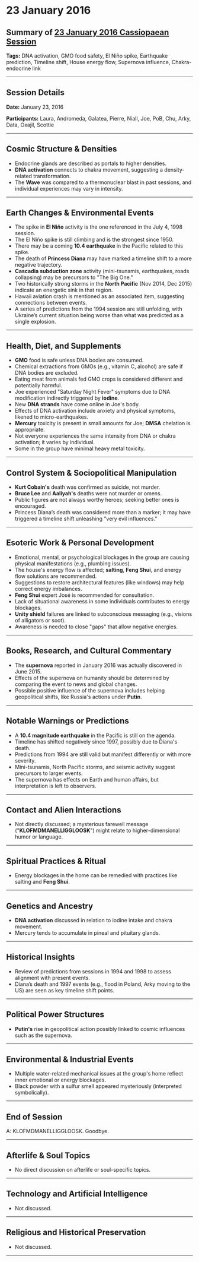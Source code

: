 # 23 January 2016

## Summary of [23 January 2016 Cassiopaean Session](https://cassiopaea.org/forum/threads/session-23-january-2016.40724/#post-628235)

**Tags:** DNA activation, GMO food safety, El Niño spike, Earthquake prediction, Timeline shift, House energy flow, Supernova influence, Chakra-endocrine link

---


## Session Details

**Date:** January 23, 2016

**Participants:** Laura, Andromeda, Galatea, Pierre, Niall, Joe, PoB, Chu, Arky, Data, Oxajil, Scottie

---


## Cosmic Structure & Densities

- Endocrine glands are described as portals to higher densities.
- **DNA activation** connects to chakra movement, suggesting a density-related transformation.
- The **Wave** was compared to a thermonuclear blast in past sessions, and individual experiences may vary in intensity.

---


## Earth Changes & Environmental Events

- The spike in **El Niño** activity is the one referenced in the July 4, 1998 session.
- The El Niño spike is still climbing and is the strongest since 1950.
- There may be a coming **10.4 earthquake** in the Pacific related to this spike.
- The death of **Princess Diana** may have marked a timeline shift to a more negative trajectory.
- **Cascadia subduction zone** activity (mini-tsunamis, earthquakes, roads collapsing) may be precursors to "The Big One."
- Two historically strong storms in the **North Pacific** (Nov 2014, Dec 2015) indicate an energetic sink in that region.
- Hawaii aviation crash is mentioned as an associated item, suggesting connections between events.
- A series of predictions from the 1994 session are still unfolding, with Ukraine’s current situation being worse than what was predicted as a single explosion.

---


## Health, Diet, and Supplements

- **GMO** food is safe unless DNA bodies are consumed.
- Chemical extractions from GMOs (e.g., vitamin C, alcohol) are safe if DNA bodies are excluded.
- Eating meat from animals fed GMO crops is considered different and potentially harmful.
- Joe experienced "Saturday Night Fever" symptoms due to DNA modification indirectly triggered by **iodine**.
- New **DNA strands** have come online in Joe's body.
- Effects of DNA activation include anxiety and physical symptoms, likened to micro-earthquakes.
- **Mercury** toxicity is present in small amounts for Joe; **DMSA** chelation is appropriate.
- Not everyone experiences the same intensity from DNA or chakra activation; it varies by individual.
- Some in the group have minimal heavy metal toxicity.

---


## Control System & Sociopolitical Manipulation

- **Kurt Cobain's** death was confirmed as suicide, not murder.
- **Bruce Lee** and **Aaliyah's** deaths were not murder or omens.
- Public figures are not always worthy heroes; seeking better ones is encouraged.
- Princess Diana’s death was considered more than a marker; it may have triggered a timeline shift unleashing "very evil influences."

---


## Esoteric Work & Personal Development

- Emotional, mental, or psychological blockages in the group are causing physical manifestations (e.g., plumbing issues).
- The house's energy flow is affected; **salting**, **Feng Shui**, and energy flow solutions are recommended.
- Suggestions to restore architectural features (like windows) may help correct energy imbalances.
- **Feng Shui** expert José is recommended for consultation.
- Lack of situational awareness in some individuals contributes to energy blockages.
- **Unity shield** failures are linked to subconscious messaging (e.g., visions of alligators or soot).
- Awareness is needed to close "gaps" that allow negative energies.

---


## Books, Research, and Cultural Commentary

- The **supernova** reported in January 2016 was actually discovered in June 2015.
- Effects of the supernova on humanity should be determined by comparing the event to news and global changes.
- Possible positive influence of the supernova includes helping geopolitical shifts, like Russia's actions under **Putin**.

---


## Notable Warnings or Predictions

- A **10.4 magnitude earthquake** in the Pacific is still on the agenda.
- Timeline has shifted negatively since 1997, possibly due to Diana's death.
- Predictions from 1994 are still valid but manifest differently or with more severity.
- Mini-tsunamis, North Pacific storms, and seismic activity suggest precursors to larger events.
- The supernova has effects on Earth and human affairs, but interpretation is left to observers.

---


## Contact and Alien Interactions

- Not directly discussed; a mysterious farewell message ("**KLOFMDMANELLIGGLOOSK**") might relate to higher-dimensional humor or language.

---


## Spiritual Practices & Ritual

- Energy blockages in the home can be remedied with practices like salting and **Feng Shui**.

---


## Genetics and Ancestry

- **DNA activation** discussed in relation to iodine intake and chakra movement.
- Mercury tends to accumulate in pineal and pituitary glands.

---


## Historical Insights

- Review of predictions from sessions in 1994 and 1998 to assess alignment with present events.
- Diana’s death and 1997 events (e.g., flood in Poland, Arky moving to the US) are seen as key timeline shift points.

---


## Political Power Structures

- **Putin's** rise in geopolitical action possibly linked to cosmic influences such as the supernova.

---


## Environmental & Industrial Events

- Multiple water-related mechanical issues at the group's home reflect inner emotional or energy blockages.
- Black powder with a sulfur smell appeared mysteriously (interpreted symbolically).

---


## End of Session

A: KLOFMDMANELLIGGLOOSK. Goodbye.


---
## Afterlife & Soul Topics

- No direct discussion on afterlife or soul-specific topics.

---


## Technology and Artificial Intelligence

- Not discussed.

---


## Religious and Historical Preservation

- Not discussed.

---
